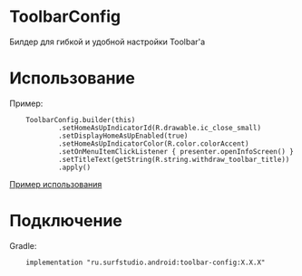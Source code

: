 # ToolbarConfig
Билдер для гибкой и удобной настройки Toolbar'а

# Использование

Пример: 

        ToolbarConfig.builder(this)
                .setHomeAsUpIndicatorId(R.drawable.ic_close_small)
                .setDisplayHomeAsUpEnabled(true)
                .setHomeAsUpIndicatorColor(R.color.colorAccent)
                .setOnMenuItemClickListener { presenter.openInfoScreen() }
                .setTitleText(getString(R.string.withdraw_toolbar_title))
                .apply()
                  
[Пример использования](../core-mvp-sample)

# Подключение
Gradle:
```
    implementation "ru.surfstudio.android:toolbar-config:X.X.X"
```